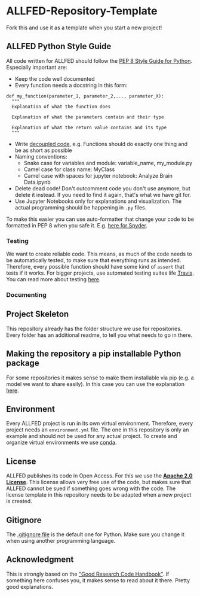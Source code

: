 # ALLFED-Repository-Template
Fork this and use it as a template when you start a new project!

## ALLFED Python Style Guide
All code written for ALLFED should follow the [PEP 8 Style Guide for Python](https://peps.python.org/pep-0008/). Especially important are:
* Keep the code well documented
* Every function needs a docstring in this form:
```
def my_function(parameter_1, parameter_2,..., parameter_X):
  """
  Explanation of what the function does
  
  Explanation of what the parameters contain and their type
  
  Explanation of what the return value contains and its type
  """
```
* Write [decoupled code](https://goodresearch.dev/decoupled.html), e.g. Functions should do exactly one thing and be as short as possible
* Naming conventions:
  - Snake case for variables and module: variable_name, my_module.py
  - Camel case for class name: MyClass
  - Camel case with spaces for jupyter notebook: Analyze Brain Data.ipynb
* Delete dead code! Don't outcomment code you don't use anymore, but delete it instead. If you need to find it again, that's what we have git for. 
* Use Jupyter Notebooks only for explanations and visualization. The actual programming should be happening in `.py` files. 


To make this easier you can use auto-formatter that change your code to be formatted in PEP 8 when you safe it. E.g. [here for Spyder](https://stackoverflow.com/questions/51463223/how-to-use-pep8-module-using-spyder).

### Testing
We want to create reliable code. This means, as much of the code needs to be automatically tested, to make sure that everything runs as intended. Therefore, every possible function should have some kind of `assert` that tests if it works. For bigger projects, use automated testing suites life [Travis](https://www.travis-ci.com/). You can read more about testing [here](https://goodresearch.dev/testing.html).

### Documenting
  
## Project Skeleton
This repository already has the folder structure we use for repositories. Every folder has an additional readme, to tell you what needs to go in there. 

## Making the repository a pip installable Python package
For some repositories it makes sense to make them installable via pip (e.g. a model we want to share easily). In this case you can use the explanation [here](https://goodresearch.dev/setup.html).

## Environment
Every ALLFED project is run in its own virtual environment. Therefore, every project needs an `environment.yml` file. The one in this repository is only an example and should not be used for any actual project. To create and organize virtual environments we use [conda](https://docs.conda.io/en/latest/miniconda.html). 

## License
ALLFED publishes its code in Open Access. For this we use the [**Apache 2.0 License**](https://www.planetcrust.com/what-does-apache-2-0-license-mean). This license allows very free use of the code, but makes sure that ALLFED cannot be sued if something goes wrong with the code. The license template in this repository needs to be adapted when a new project is created. 

## Gitignore
The [.gitignore file](https://git-scm.com/docs/gitignore) is the default one for Python. Make sure you change it when using another programming language. 

## Acknowledgment
This is strongly based on the ["Good Research Code Handbook"](https://goodresearch.dev/index.html). If something here confuses you, it makes sense to read about it there. Pretty good explanations. 
